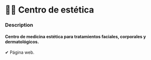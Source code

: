 # 💆🏻 Centro de estética

### Description 

#### Centro de medicina estética para tratamientos faciales, corporales y dermatológicos.

✔ Página web.

